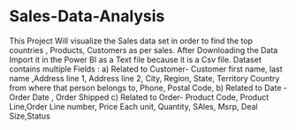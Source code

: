 # Sales-Data-Analysis
This Project Will visualize the Sales data set in order to find the top countries , Products, Customers as per sales.
After Downloading the Data Import it in the Power BI as a Text file because it is a Csv file.
Dataset contains multiple Fields :
a) Related to Customer- Customer first name, last name ,Address line 1, Address line 2, City, Region, State, Territory Country from where that person belongs to, Phone, Postal Code, 
b) Related to Date - Order Date , Order Shipped
c) Related to Order- Product Code, Product Line,Order Line number, Price Each unit, Quantity, SAles, Msrp, Deal Size,Status
